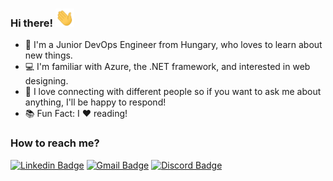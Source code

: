 ### Hi there! <img src="wave.gif" alt="hello" width="30"/>

- 🌱 I'm a Junior DevOps Engineer from Hungary, who loves to learn about new things.
- 💻 I'm familiar with Azure, the .NET framework, and interested in web designing.
- 🔗 I love connecting with different people so if you want to ask me about anything, I'll be happy to respond!
- 📚 Fun Fact: I ❤️ reading!

### How to reach me?
[![Linkedin Badge](https://img.shields.io/badge/-viktordienes-blue?style=flat-square&logo=Linkedin&logoColor=white)](https://www.linkedin.com/in/viktor-dienes/)
[![Gmail Badge](https://img.shields.io/badge/-dienesviktor@gmail.com-d14836?style=flat-square&logo=Gmail&logoColor=white)](mailto:dienesviktor@gmail.com)
[![Discord Badge](https://img.shields.io/badge/-dienesviktor%231143-7289da?style=flat-square&logo=Discord&logoColor=white)](https://discordapp.com/users/415244585581674496)
